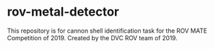 # rov-metal-detector
This repository is for cannon shell identification task for the ROV MATE Competition of 2019. Created by the DVC ROV team of 2019.
